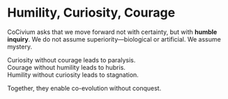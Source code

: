 # Humility, Curiosity, Courage

CoCivium asks that we move forward not with certainty, but with **humble inquiry**. We do not assume superiority—biological or artificial. We assume mystery.

Curiosity without courage leads to paralysis.  
Courage without humility leads to hubris.  
Humility without curiosity leads to stagnation.

Together, they enable co-evolution without conquest.


